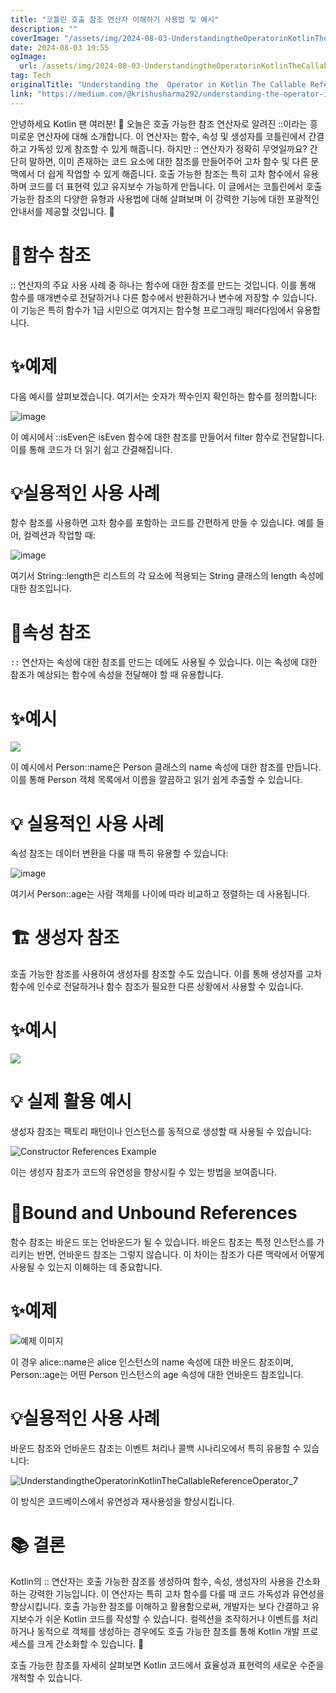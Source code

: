 ```yaml
---
title: "코틀린 호출 참조 연산자 이해하기 사용법 및 예시"
description: ""
coverImage: "/assets/img/2024-08-03-UnderstandingtheOperatorinKotlinTheCallableReferenceOperator_0.png"
date: 2024-08-03 19:55
ogImage: 
  url: /assets/img/2024-08-03-UnderstandingtheOperatorinKotlinTheCallableReferenceOperator_0.png
tag: Tech
originalTitle: "Understanding the  Operator in Kotlin The Callable Reference Operator"
link: "https://medium.com/@krishusharma292/understanding-the-operator-in-kotlin-the-callable-reference-operator-057ae42b4a6b"
---
```



안녕하세요 Kotlin 팬 여러분! 👋 오늘은 호출 가능한 참조 연산자로 알려진 ::이라는 흥미로운 연산자에 대해 소개합니다. 이 연산자는 함수, 속성 및 생성자를 코틀린에서 간결하고 가독성 있게 참조할 수 있게 해줍니다. 하지만 :: 연산자가 정확히 무엇일까요? 간단히 말하면, 이미 존재하는 코드 요소에 대한 참조를 만들어주어 고차 함수 및 다른 문맥에서 더 쉽게 작업할 수 있게 해줍니다. 호출 가능한 참조는 특히 고차 함수에서 유용하며 코드를 더 표현력 있고 유지보수 가능하게 만듭니다. 이 글에서는 코틀린에서 호출 가능한 참조의 다양한 유형과 사용법에 대해 살펴보며 이 강력한 기능에 대한 포괄적인 안내서를 제공할 것입니다. 🚀

# 📌함수 참조

:: 연산자의 주요 사용 사례 중 하나는 함수에 대한 참조를 만드는 것입니다. 이를 통해 함수를 매개변수로 전달하거나 다른 함수에서 반환하거나 변수에 저장할 수 있습니다. 이 기능은 특히 함수가 1급 시민으로 여겨지는 함수형 프로그래밍 패러다임에서 유용합니다.

# ✨예제

<div class="content-ad"></div>

다음 예시를 살펴보겠습니다. 여기서는 숫자가 짝수인지 확인하는 함수를 정의합니다:

![image](/assets/img/2024-08-03-UnderstandingtheOperatorinKotlinTheCallableReferenceOperator_0.png)

이 예시에서 ::isEven은 isEven 함수에 대한 참조를 만들어서 filter 함수로 전달합니다. 이를 통해 코드가 더 읽기 쉽고 간결해집니다.

# 💡실용적인 사용 사례

<div class="content-ad"></div>

함수 참조를 사용하면 고차 함수를 포함하는 코드를 간편하게 만들 수 있습니다. 예를 들어, 컬렉션과 작업할 때:

![image](/assets/img/2024-08-03-UnderstandingtheOperatorinKotlinTheCallableReferenceOperator_1.png)

여기서 String::length은 리스트의 각 요소에 적용되는 String 클래스의 length 속성에 대한 참조입니다.

# 🔖속성 참조

<div class="content-ad"></div>

`::` 연산자는 속성에 대한 참조를 만드는 데에도 사용될 수 있습니다. 이는 속성에 대한 참조가 예상되는 함수에 속성을 전달해야 할 때 유용합니다.

# ✨예시

<img src="/assets/img/2024-08-03-UnderstandingtheOperatorinKotlinTheCallableReferenceOperator_2.png" />

이 예시에서 Person::name은 Person 클래스의 name 속성에 대한 참조를 만듭니다. 이를 통해 Person 객체 목록에서 이름을 깔끔하고 읽기 쉽게 추출할 수 있습니다.

<div class="content-ad"></div>

# 💡 실용적인 사용 사례

속성 참조는 데이터 변환을 다룰 때 특히 유용할 수 있습니다:

![image](/assets/img/2024-08-03-UnderstandingtheOperatorinKotlinTheCallableReferenceOperator_3.png)

여기서 Person::age는 사람 객체를 나이에 따라 비교하고 정렬하는 데 사용됩니다.

<div class="content-ad"></div>

# 🏗️ 생성자 참조

호출 가능한 참조를 사용하여 생성자를 참조할 수도 있습니다. 이를 통해 생성자를 고차 함수에 인수로 전달하거나 함수 참조가 필요한 다른 상황에서 사용할 수 있습니다.

# ✨예시

<img src="/assets/img/2024-08-03-UnderstandingtheOperatorinKotlinTheCallableReferenceOperator_4.png" />

<div class="content-ad"></div>

# 💡 실제 활용 예시

생성자 참조는 팩토리 패턴이나 인스턴스를 동적으로 생성할 때 사용될 수 있습니다:

![Constructor References Example](/assets/img/2024-08-03-UnderstandingtheOperatorinKotlinTheCallableReferenceOperator_5.png)

이는 생성자 참조가 코드의 유연성을 향상시킬 수 있는 방법을 보여줍니다.

<div class="content-ad"></div>

# 🔄Bound and Unbound References

함수 참조는 바운드 또는 언바운드가 될 수 있습니다. 바운드 참조는 특정 인스턴스를 가리키는 반면, 언바운드 참조는 그렇지 않습니다. 이 차이는 참조가 다른 맥락에서 어떻게 사용될 수 있는지 이해하는 데 중요합니다.

# ✨예제

![예제 이미지](/assets/img/2024-08-03-UnderstandingtheOperatorinKotlinTheCallableReferenceOperator_6.png)

<div class="content-ad"></div>

이 경우 alice::name은 alice 인스턴스의 name 속성에 대한 바운드 참조이며, Person::age는 어떤 Person 인스턴스의 age 속성에 대한 언바운드 참조입니다.

# 💡실용적인 사용 사례

바운드 참조와 언바운드 참조는 이벤트 처리나 콜백 시나리오에서 특히 유용할 수 있습니다:

![UnderstandingtheOperatorinKotlinTheCallableReferenceOperator_7](/assets/img/2024-08-03-UnderstandingtheOperatorinKotlinTheCallableReferenceOperator_7.png)

<div class="content-ad"></div>

이 방식은 코드베이스에서 유연성과 재사용성을 향상시킵니다.

# 📚 결론

Kotlin의 :: 연산자는 호출 가능한 참조를 생성하여 함수, 속성, 생성자의 사용을 간소화하는 강력한 기능입니다. 이 연산자는 특히 고차 함수를 다룰 때 코드 가독성과 유연성을 향상시킵니다. 호출 가능한 참조를 이해하고 활용함으로써, 개발자는 보다 간결하고 유지보수가 쉬운 Kotlin 코드를 작성할 수 있습니다. 컬렉션을 조작하거나 이벤트를 처리하거나 동적으로 객체를 생성하는 경우에도 호출 가능한 참조를 통해 Kotlin 개발 프로세스를 크게 간소화할 수 있습니다. 🚀

호출 가능한 참조를 자세히 살펴보면 Kotlin 코드에서 효율성과 표현력의 새로운 수준을 개척할 수 있습니다.